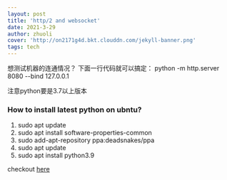 ```yaml
---
layout: post
title: 'http/2 and websocket'
date: 2021-3-29
author: zhuoli
cover: 'http://on2171g4d.bkt.clouddn.com/jekyll-banner.png'
tags: tech 
---
```


想测试机器的连通情况？ 下面一行代码就可以搞定：
python -m http.server 8080 --bind 127.0.0.1

注意python要是3.7以上版本

### How to install latest python on ubntu?
1. sudo apt update
1. sudo apt install software-properties-common
1. sudo add-apt-repository ppa:deadsnakes/ppa
1. sudo apt update
1. sudo apt install python3.9

checkout [here](https://phoenixnap.com/kb/how-to-install-python-3-ubuntu)